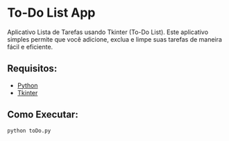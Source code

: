 # To-Do List App

Aplicativo Lista de Tarefas usando Tkinter (To-Do List). Este aplicativo simples permite que você adicione, exclua e limpe suas tarefas de maneira fácil e eficiente.

## Requisitos:

* [Python](https://www.python.org/)
* [Tkinter](https://docs.python.org/3/library/tkinter.html)

## Como Executar: 

```python
python toDo.py
```
